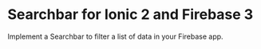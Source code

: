 # Searchbar for Ionic 2 and Firebase 3

Implement a Searchbar to filter a list of data in your Firebase app.